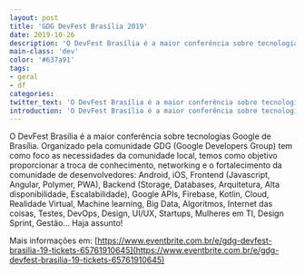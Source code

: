 ```yaml
---
layout: post
title: 'GDG DevFest Brasília 2019'
date: 2019-10-26
description: 'O DevFest Brasília é a maior conferência sobre tecnologias Google de Brasília.'
main-class: 'dev'
color: '#637a91'
tags:
- geral
- df
categories:
twitter_text: 'O DevFest Brasília é a maior conferência sobre tecnologias Google de Brasília.'
introduction: 'O DevFest Brasília é a maior conferência sobre tecnologias Google de Brasília.'
---
```


O DevFest Brasília é a maior conferência sobre tecnologias Google de Brasília. Organizado pela comunidade GDG (Google Developers Group) tem como foco as necessidades da comunidade local, temos como objetivo proporcionar a troca de conhecimento, networking e o fortalecimento da comunidade de desenvolvedores: Android, iOS, Frontend (Javascript, Angular, Polymer, PWA), Backend (Storage, Databases, Arquitetura, Alta disponibilidade, Escalabilidade), Google APIs, Firebase, Kotlin, Cloud, Realidade Virtual, Machine learning, Big Data, Algoritmos, Internet das coisas, Testes, DevOps, Design, UI/UX, Startups, Mulheres em TI, Design Sprint, Gestão… Haja assunto!

Mais informações em: [https://www.eventbrite.com.br/e/gdg-devfest-brasilia-19-tickets-65761910645](https://www.eventbrite.com.br/e/gdg-devfest-brasilia-19-tickets-65761910645)
